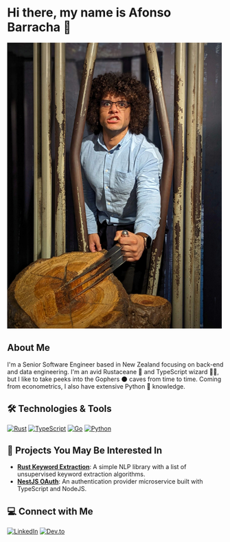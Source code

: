 # Hi there, my name is Afonso Barracha 👋

<img src="me.jpg" width="500" />


## About Me

I'm a Senior Software Engineer based in New Zealand focusing on back-end and data engineering. I'm an avid Rustaceane 🦀 and TypeScript wizard 🧙‍♂️, but I like to take peeks into the Gophers 🌑 caves from time to time. Coming from econometrics, I also have extensive Python 🐍 knowledge.

## 🛠️ Technologies & Tools

[![Rust](https://img.shields.io/badge/rust-%23000000.svg?style=flat&logo=rust&logoColor=white)](https://www.rust-lang.org)
[![TypeScript](https://img.shields.io/badge/typescript-%23007ACC.svg?style=flat&logo=typescript&logoColor=white)](https://www.typescriptlang.org/)
[![Go](https://img.shields.io/badge/go-%2300ADD8.svg?style=flat&logo=go&logoColor=white)](https://go.dev/)
[![Python](https://img.shields.io/badge/python-%2314354C.svg?style=flat&logo=python&logoColor=white)](https://www.python.org/)

## 📁 Projects You May Be Interested In

- **[Rust Keyword Extraction](https://github.com/tugascript/keyword-extraction-rs)**: A simple NLP library with a list of unsupervised keyword extraction algorithms.
- **[NestJS OAuth](https://github.com/tugascript/nestjs-oauth)**: An authentication provider microservice built with TypeScript and NodeJS.

## 💻 Connect with Me

[![LinkedIn](https://img.shields.io/badge/LinkedIn-blue?style=flat&logo=linkedin&labelColor=blue)](https://www.linkedin.com/in/afonso-barracha/)
[![Dev.to](https://img.shields.io/badge/Dev.to-0A0A0A?style=flat&logo=dev.to&logoColor=white)](https://dev.to/tugascript)

<!---
tugascript/tugascript is a ✨ special ✨ repository because its `README.md` (this file) appears on your GitHub profile.
You can click the Preview link to take a look at your changes.
--->
